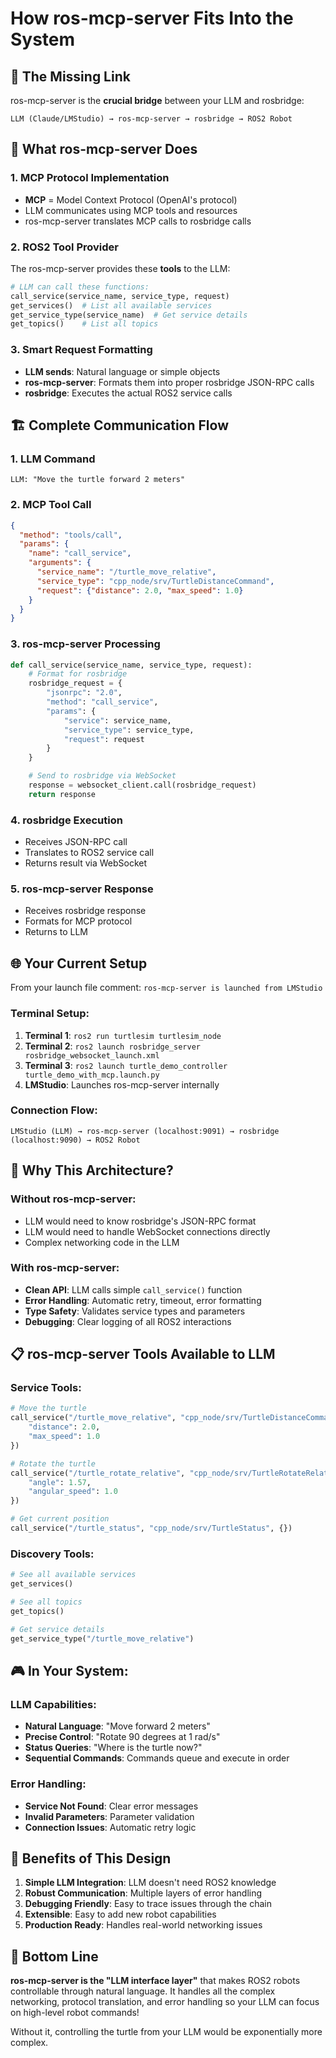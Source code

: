 # How ros-mcp-server Fits Into the System

## 🎯 **The Missing Link**

ros-mcp-server is the **crucial bridge** between your LLM and rosbridge:

```
LLM (Claude/LMStudio) → ros-mcp-server → rosbridge → ROS2 Robot
```

## 🔧 **What ros-mcp-server Does**

### 1. **MCP Protocol Implementation**
- **MCP** = Model Context Protocol (OpenAI's protocol)
- LLM communicates using MCP tools and resources
- ros-mcp-server translates MCP calls to rosbridge calls

### 2. **ROS2 Tool Provider**
The ros-mcp-server provides these **tools** to the LLM:

```python
# LLM can call these functions:
call_service(service_name, service_type, request)
get_services()  # List all available services
get_service_type(service_name)  # Get service details
get_topics()    # List all topics
```

### 3. **Smart Request Formatting**
- **LLM sends**: Natural language or simple objects
- **ros-mcp-server**: Formats them into proper rosbridge JSON-RPC calls
- **rosbridge**: Executes the actual ROS2 service calls

## 🏗️ **Complete Communication Flow**

### 1. **LLM Command**
```
LLM: "Move the turtle forward 2 meters"
```

### 2. **MCP Tool Call**
```json
{
  "method": "tools/call",
  "params": {
    "name": "call_service",
    "arguments": {
      "service_name": "/turtle_move_relative",
      "service_type": "cpp_node/srv/TurtleDistanceCommand",
      "request": {"distance": 2.0, "max_speed": 1.0}
    }
  }
}
```

### 3. **ros-mcp-server Processing**
```python
def call_service(service_name, service_type, request):
    # Format for rosbridge
    rosbridge_request = {
        "jsonrpc": "2.0",
        "method": "call_service",
        "params": {
            "service": service_name,
            "service_type": service_type,
            "request": request
        }
    }

    # Send to rosbridge via WebSocket
    response = websocket_client.call(rosbridge_request)
    return response
```

### 4. **rosbridge Execution**
- Receives JSON-RPC call
- Translates to ROS2 service call
- Returns result via WebSocket

### 5. **ros-mcp-server Response**
- Receives rosbridge response
- Formats for MCP protocol
- Returns to LLM

## 🌐 **Your Current Setup**

From your launch file comment: `ros-mcp-server is launched from LMStudio`

### **Terminal Setup:**
1. **Terminal 1**: `ros2 run turtlesim turtlesim_node`
2. **Terminal 2**: `ros2 launch rosbridge_server rosbridge_websocket_launch.xml`
3. **Terminal 3**: `ros2 launch turtle_demo_controller turtle_demo_with_mcp.launch.py`
4. **LMStudio**: Launches ros-mcp-server internally

### **Connection Flow:**
```
LMStudio (LLM) → ros-mcp-server (localhost:9091) → rosbridge (localhost:9090) → ROS2 Robot
```

## 🔄 **Why This Architecture?**

### **Without ros-mcp-server:**
- LLM would need to know rosbridge's JSON-RPC format
- LLM would need to handle WebSocket connections directly
- Complex networking code in the LLM

### **With ros-mcp-server:**
- **Clean API**: LLM calls simple `call_service()` function
- **Error Handling**: Automatic retry, timeout, error formatting
- **Type Safety**: Validates service types and parameters
- **Debugging**: Clear logging of all ROS2 interactions

## 📋 **ros-mcp-server Tools Available to LLM**

### **Service Tools:**
```python
# Move the turtle
call_service("/turtle_move_relative", "cpp_node/srv/TurtleDistanceCommand", {
    "distance": 2.0,
    "max_speed": 1.0
})

# Rotate the turtle
call_service("/turtle_rotate_relative", "cpp_node/srv/TurtleRotateRelative", {
    "angle": 1.57,
    "angular_speed": 1.0
})

# Get current position
call_service("/turtle_status", "cpp_node/srv/TurtleStatus", {})
```

### **Discovery Tools:**
```python
# See all available services
get_services()

# See all topics
get_topics()

# Get service details
get_service_type("/turtle_move_relative")
```

## 🎮 **In Your System:**

### **LLM Capabilities:**
- **Natural Language**: "Move forward 2 meters"
- **Precise Control**: "Rotate 90 degrees at 1 rad/s"
- **Status Queries**: "Where is the turtle now?"
- **Sequential Commands**: Commands queue and execute in order

### **Error Handling:**
- **Service Not Found**: Clear error messages
- **Invalid Parameters**: Parameter validation
- **Connection Issues**: Automatic retry logic

## 🚀 **Benefits of This Design**

1. **Simple LLM Integration**: LLM doesn't need ROS2 knowledge
2. **Robust Communication**: Multiple layers of error handling
3. **Debugging Friendly**: Easy to trace issues through the chain
4. **Extensible**: Easy to add new robot capabilities
5. **Production Ready**: Handles real-world networking issues

## 🎯 **Bottom Line**

**ros-mcp-server is the "LLM interface layer"** that makes ROS2 robots controllable through natural language. It handles all the complex networking, protocol translation, and error handling so your LLM can focus on high-level robot commands!

Without it, controlling the turtle from your LLM would be exponentially more complex.
